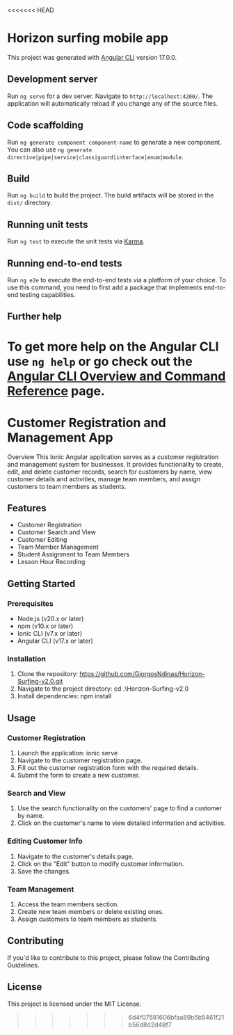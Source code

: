 <<<<<<< HEAD
# Horizon surfing mobile app

This project was generated with [Angular CLI](https://github.com/angular/angular-cli) version 17.0.0.

## Development server

Run `ng serve` for a dev server. Navigate to `http://localhost:4200/`. The application will automatically reload if you change any of the source files.

## Code scaffolding

Run `ng generate component component-name` to generate a new component. You can also use `ng generate directive|pipe|service|class|guard|interface|enum|module`.

## Build

Run `ng build` to build the project. The build artifacts will be stored in the `dist/` directory.

## Running unit tests

Run `ng test` to execute the unit tests via [Karma](https://karma-runner.github.io).

## Running end-to-end tests

Run `ng e2e` to execute the end-to-end tests via a platform of your choice. To use this command, you need to first add a package that implements end-to-end testing capabilities.

## Further help

To get more help on the Angular CLI use `ng help` or go check out the [Angular CLI Overview and Command Reference](https://angular.io/cli) page.
=======
# Customer Registration and Management App
Overview
This Ionic Angular application serves as a customer registration and management system for businesses. It provides functionality to create, edit, and delete customer records, search for customers by name, view customer details and activities, manage team members, and assign customers to team members as students.

## Features
- Customer Registration
- Customer Search and View
- Customer Editing
- Team Member Management
- Student Assignment to Team Members
- Lesson Hour Recording
## Getting Started
### Prerequisites
- Node.js (v20.x or later)
- npm (v10.x or later)
- Ionic CLI (v7.x or later)
- Angular CLI (v17.x or later)
### Installation
1. Clone the repository:
https://github.com/GiorgosNdinas/Horizon-Surfing-v2.0.git
2. Navigate to the project directory:
cd .\Horizon-Surfing-v2.0
3. Install dependencies:
npm install
## Usage
### Customer Registration
1. Launch the application:
ionic serve
2. Navigate to the customer registration page.
3. Fill out the customer registration form with the required details.
4. Submit the form to create a new customer.
### Search and View
1. Use the search functionality on the customers' page to find a customer by name.
2. Click on the customer's name to view detailed information and activities.
### Editing Customer Info
1. Navigate to the customer's details page.
2. Click on the "Edit" button to modify customer information.
3. Save the changes.
### Team Management
1. Access the team members section.
2. Create new team members or delete existing ones.
3. Assign customers to team members as students.
## Contributing
If you'd like to contribute to this project, please follow the Contributing Guidelines.
## License
This project is licensed under the MIT License.
>>>>>>> 6d4f07581606bfaa89b5b5461f21b56d8d2d48f7
